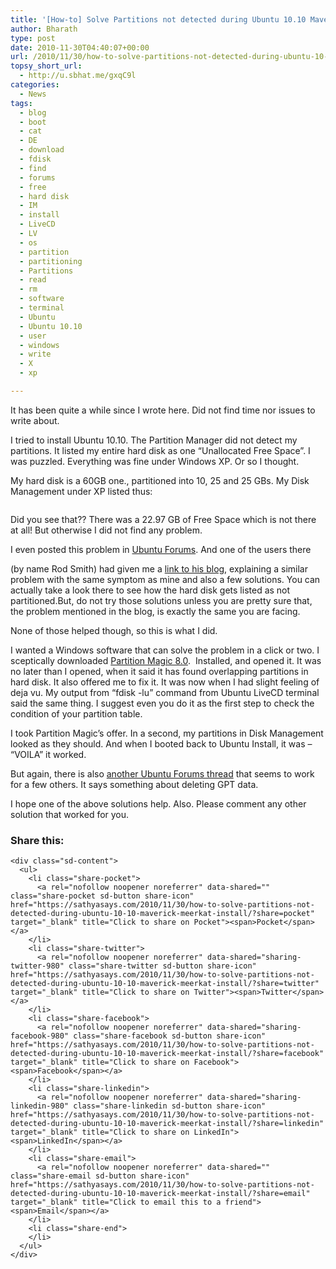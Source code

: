 ```yaml
---
title: '[How-to] Solve Partitions not detected during Ubuntu 10.10 Maverick Meerkat Install'
author: Bharath
type: post
date: 2010-11-30T04:40:07+00:00
url: /2010/11/30/how-to-solve-partitions-not-detected-during-ubuntu-10-10-maverick-meerkat-install/
topsy_short_url:
  - http://u.sbhat.me/gxqC9l
categories:
  - News
tags:
  - blog
  - boot
  - cat
  - DE
  - download
  - fdisk
  - find
  - forums
  - free
  - hard disk
  - IM
  - install
  - LiveCD
  - LV
  - os
  - partition
  - partitioning
  - Partitions
  - read
  - rm
  - software
  - terminal
  - Ubuntu
  - Ubuntu 10.10
  - user
  - windows
  - write
  - X
  - xp

---
```

It has been quite a while since I wrote here. Did not find time nor issues to write about.

I tried to install Ubuntu 10.10. The Partition Manager did not detect my partitions. It listed my entire hard disk as one &#8220;Unallocated Free Space&#8221;. I was puzzled. Everything was fine under Windows XP. Or so I thought.

My hard disk is a 60GB one., partitioned into 10, 25 and 25 GBs. My Disk Management under XP listed thus:

<!--more-->

<a rel="attachment wp-att-981" href="http://sathyasays.com/2010/11/30/how-to-solve-partitions-not-detected-during-ubuntu-10-10-maverick-meerkat-install/sathyasays/"><img data-attachment-id="981" data-permalink="https://sathyasays.com/2010/11/30/how-to-solve-partitions-not-detected-during-ubuntu-10-10-maverick-meerkat-install/sathyasays/" data-orig-file="https://sathyasays.com/wp-content/uploads/2010/11/sathyasays.bmp" data-orig-size="" data-comments-opened="1" data-image-meta="[]" data-image-title="diskmanagement-corrupted-partition-table" data-image-description="" data-medium-file="https://sathyasays.com/wp-content/uploads/2010/11/sathyasays.bmp" data-large-file="https://sathyasays.com/wp-content/uploads/2010/11/sathyasays.bmp" class="alignnone size-full wp-image-981" src="http://sathyasays.com/wp-content/uploads/2010/11/sathyasays.bmp" alt="" /></a>

Did you see that?? There was a 22.97 GB of Free Space which is not there at all! But otherwise I did not find any problem.

I even posted this problem in <a href="http://ubuntuforums.org/showthread.php?p=10145676" target="_blank">Ubuntu Forums</a>. And one of the users there
  
(by name Rod Smith) had given me a <a title="Diect Link" href="http://www.rodsbooks.com/missing-parts/index.html" target="_blank">link to his blog</a>, explaining a similar problem with the same symptom as mine and also a few solutions. You can actually take a look there to see how the hard disk gets listed as not partitioned.But, do not try those solutions unless you are pretty sure that, the problem mentioned in the blog, is exactly the same you are facing.

None of those helped though, so this is what I did.

I wanted a Windows software that can solve the problem in a click or two. I sceptically downloaded [Partition Magic 8.0][1].  Installed, and opened it. It was no later than I opened, when it said it has found overlapping partitions in hard disk. It also offered me to fix it. It was now when I had slight feeling of deja vu. My output from &#8220;fdisk -lu&#8221; command from Ubuntu LiveCD terminal said the same thing. I suggest even you do it as the first step to check the condition of your partition table.

I took Partition Magic&#8217;s offer. In a second, my partitions in Disk Management looked as they should. And when I booted back to Ubuntu Install, it was &#8211; &#8220;VOILA&#8221; it worked.

But again, there is also <a href="http://ubuntuforums.org/showthread.php?t=1510017" target="_blank">another Ubuntu Forums thread</a> that seems to work for a few others. It says something about deleting GPT data.

I hope one of the above solutions help. Also. Please comment any other solution that worked for you.

<div class="sharedaddy sd-sharing-enabled">
  <div class="robots-nocontent sd-block sd-social sd-social-icon-text sd-sharing">
    <h3 class="sd-title">
      Share this:
    </h3>
    
    <div class="sd-content">
      <ul>
        <li class="share-pocket">
          <a rel="nofollow noopener noreferrer" data-shared="" class="share-pocket sd-button share-icon" href="https://sathyasays.com/2010/11/30/how-to-solve-partitions-not-detected-during-ubuntu-10-10-maverick-meerkat-install/?share=pocket" target="_blank" title="Click to share on Pocket"><span>Pocket</span></a>
        </li>
        <li class="share-twitter">
          <a rel="nofollow noopener noreferrer" data-shared="sharing-twitter-980" class="share-twitter sd-button share-icon" href="https://sathyasays.com/2010/11/30/how-to-solve-partitions-not-detected-during-ubuntu-10-10-maverick-meerkat-install/?share=twitter" target="_blank" title="Click to share on Twitter"><span>Twitter</span></a>
        </li>
        <li class="share-facebook">
          <a rel="nofollow noopener noreferrer" data-shared="sharing-facebook-980" class="share-facebook sd-button share-icon" href="https://sathyasays.com/2010/11/30/how-to-solve-partitions-not-detected-during-ubuntu-10-10-maverick-meerkat-install/?share=facebook" target="_blank" title="Click to share on Facebook"><span>Facebook</span></a>
        </li>
        <li class="share-linkedin">
          <a rel="nofollow noopener noreferrer" data-shared="sharing-linkedin-980" class="share-linkedin sd-button share-icon" href="https://sathyasays.com/2010/11/30/how-to-solve-partitions-not-detected-during-ubuntu-10-10-maverick-meerkat-install/?share=linkedin" target="_blank" title="Click to share on LinkedIn"><span>LinkedIn</span></a>
        </li>
        <li class="share-email">
          <a rel="nofollow noopener noreferrer" data-shared="" class="share-email sd-button share-icon" href="https://sathyasays.com/2010/11/30/how-to-solve-partitions-not-detected-during-ubuntu-10-10-maverick-meerkat-install/?share=email" target="_blank" title="Click to email this to a friend"><span>Email</span></a>
        </li>
        <li class="share-end">
        </li>
      </ul>
    </div>
  </div>
</div>

 [1]: http://www.soft32.com/Download/free-trial/Partition_Magic/4-151-1.html "Link to Download Page"